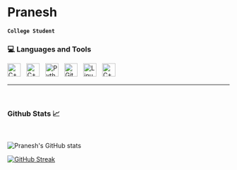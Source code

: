 # Pranesh
**`College Student`**



### 💻 Languages and Tools
<img align="left" alt="C++" width="30px" style="padding-right:10px;" src="https://cdn.jsdelivr.net/gh/devicons/devicon/icons/cplusplus/cplusplus-original.svg" />
<img align="left" alt="C++" width="30px" style="padding-right:10px;" src="https://cdn.jsdelivr.net/gh/devicons/devicon/icons/c/c-original.svg" />
<img align="left" alt="Python" width="30px" style="padding-right:10px;" src="https://cdn.jsdelivr.net/gh/devicons/devicon/icons/python/python-plain.svg" />
<img align="left" alt="Git" width="30px" style="padding-right:10px;" src="https://cdn.jsdelivr.net/gh/devicons/devicon/icons/git/git-original.svg" />
<img align="left" alt="Linux" width="30px" style="padding-right:10px;" src="https://cdn.jsdelivr.net/gh/devicons/devicon/icons/linux/linux-original.svg" />
<img align="left" alt="C++" width="30px" style="padding-right:10px;" src="https://cdn.jsdelivr.net/gh/devicons/devicon/icons/github/github-original-wordmark.svg" />
<br/>
<br>

---

<br>

### Github Stats 📈
<br>

![Pranesh's GitHub stats](https://github-readme-stats.vercel.app/api?username=BitingPanda&show_icons=true&theme=radical&bg_color=000000&text_color=FFFFFF&title_color=FF0000)


[![GitHub Streak](https://streak-stats.demolab.com?user=BitingPanda&theme=highcontrast&date_format=j%20M%5B%20Y%5D&stroke=DDDDDD&background=000000&border=FFFFFF&ring=FFFFFF&fire=FF0000&currStreakNum=FFFFFF&sideNums=F0F0F0DF&currStreakLabel=FF0000&dates=DDDDDD&sideLabels=DDDDDD)](https://git.io/streak-stats)
